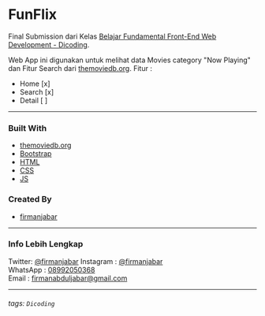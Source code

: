 # FunFlix

Final Submission dari Kelas [Belajar Fundamental Front-End Web Development - Dicoding](https://www.dicoding.com/academies/163).

Web App ini digunakan untuk melihat data Movies category "Now Playing" dan Fitur Search dari [themoviedb.org](https://developers.themoviedb.org/3/getting-started/introduction).
Fitur :

- Home [x]
- Search [x]
- Detail [ ]

---

### Built With

- [themoviedb.org](https://developers.themoviedb.org/3/getting-started/introduction)
- [Bootstrap](https://getbootstrap.com/)
- [HTML](https://www.w3schools.com/html/)
- [CSS](https://www.w3schools.com/css/)
- [JS](https://www.javascript.com/)

### Created By

- [firmanjabar](https://github.com/firmanjabar)

---

### Info Lebih Lengkap

Twitter: [@firmanjabar](https://twitter.com/firmanjabar)
Instagram : [@firmanjabar](https://instagram.com/firmanjabar)  
WhatsApp : [08992050368](https://wa.me/628992050368)  
Email : [firmanabduljabar@gmail.com](mailto:firmanabduljabar@gmail.com)

---

###### tags: `Dicoding`
